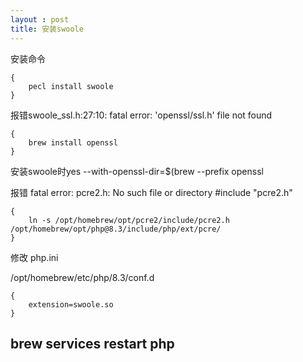 ```yaml
---
layout : post
title: 安装swoole
---
```

安装命令

    {
        pecl install swoole
    }

报错swoole_ssl.h:27:10: fatal error: 'openssl/ssl.h' file not found

    {
        brew install openssl
    }

安装swoole时yes --with-openssl-dir=$(brew --prefix openssl


报错 fatal error: pcre2.h: No such file or directory
 #include "pcre2.h"

    {
        ln -s /opt/homebrew/opt/pcre2/include/pcre2.h  /opt/homebrew/opt/php@8.3/include/php/ext/pcre/
    }

修改 php.ini

/opt/homebrew/etc/php/8.3/conf.d

    {
        extension=swoole.so
    }

brew services restart php
---



